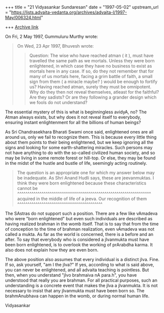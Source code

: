 +++
title = "21 Vidyasankar Sundaresan"
date = "1997-05-02"
upstream_url = "https://lists.advaita-vedanta.org/archives/advaita-l/1997-May/006324.html"

+++
[Archive link](https://lists.advaita-vedanta.org/archives/advaita-l/1997-May/006324.html)

On Fri, 2 May 1997, Gummuluru Murthy wrote:

> On Wed, 23 Apr 1997, Bhuvesh wrote:
>
> >
> > Question: The wise who have reached atman ( it ), must have travelled
> > the same path as we mortals. Unless they were born enlightened, in which
> > case they have no business to exist as mortals here in any case. If so,
> > do they not remember that for many of us mortals here, facing a grim
> > battle of faith, a small sign from them ( a miracle maybe? ) would be
> > enough to fortify us? Having reached atman, surely they must be
> > omnipotent. Why do they then not reveal themselves, atleast for the
> > faithful? Are they sadists? Or are they following a grander design which
> > we fools do not understand?

The essential mystery of this is what is beginningless avidyA, no? The
Atman always exists, but why does it not reveal itself to everybody,
ensuring instant enlightenment for all the billions of human beings?

As Sri Chandrasekhara Bharati Swami once said, enlightened ones are all
around us, only we fail to recognize them. This is because every
little thing about them points to their being enlightened, but we keep
ignoring all the signs and looking for some earth-shattering miracles.
Such persons may not have anything to do with the so-called civilized
human society, and so may be living in some remote forest or hill-top. Or
else, they may be found in the midst of the hustle and bustle of life,
seemingly acting routinely.

> The question is an appropriate one for which my answer below may be
> inadequate. As Shri Anand Hudli says, these are jeevanmuktas. I think
> they were born enlightened because these characteristics cannot be
  ^^^^^^^^^^^^^^^^^^^^^^^^^^^^^^^^^^^^^^^^^^^^^^^^^^^^^^^^^^^^^^^^^^
> acquired in the middle of life of a jeeva. Our recognition of them
  ^^^^^^^^^^^^^^^^^^^^^^^^^^^^^^^^^^^^^^^^^^

The SAstras do not support such a position. There are a few like vAmadeva
who were "born enlightened" but even such individuals are described as
having realized brahman in the womb itself. That is to say that from the
time of conception to the time of brahman realization, even vAmadeva was
not called a mukta. As far as the world is concerned, there is a before
and an after. To say that everybody who is considered a jIvanmukta must
have been born enlightened, is to overlook the working of prArabdha karma.
It also does not explain how they are even born.

The above position also assumes that every individual is a distinct jIva.
Fine. If so, ask yourself, "am I the jIva?" If yes, according to
what is said above, you can never be enlightened, and all advaita teaching
is pointless. But then, when you understand "jIvo brahmaiva nA para.h",
you have understood that really you are brahman. For all practical
purposes, such an understanding is a concrete event that makes the jIva a
jIvanmukta. It is not necessary to insist that any jIvanmukta must have
been born so. The brahmAnubhava can happen in the womb, or during
normal human life.

Vidyasankar

